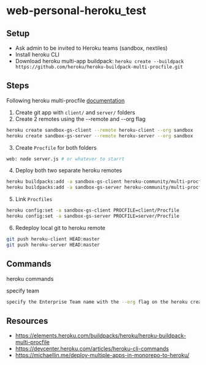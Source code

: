 # web-personal-heroku_test

## Setup

- Ask admin to be invited to Heroku teams (sandbox, nextiles)
- Install heroku CLI
- Download heroku multi-app buildpack: `heroku create --buildpack https://github.com/heroku/heroku-buildpack-multi-procfile.git`

## Steps

Following heroku multi-procfile [documentation](https://elements.heroku.com/buildpacks/heroku/heroku-buildpack-multi-procfile)

1. Create git app with `client/` and `server/` folders
2. Create 2 remotes using the --remote and --org flag
```bash
heroku create sandbox-gs-client --remote heroku-client --org sandbox
heroku create sandbox-gs-server --remote heroku-server --org sandbox
```
3. Create `Procfile` for both folders
```bash
web: node server.js # or whatever to starrt
```
4. Deploy both two separate heroku remotes
```bash
heroku buildpacks:add -a sandbox-gs-client heroku-community/multi-procfile --remote heroku-client
heroku buildpacks:add -a sandbox-gs-server heroku-community/multi-procfile --remote heroku-server
```
5. Link `Procfiles`
```bash
heroku config:set -a sandbox-gs-client PROCFILE=client/Procfile
heroku config:set -a sandbox-gs-server PROCFILE=server/Procfile
```
6. Redeploy local git to heroku remote
```bash
git push heroku-client HEAD:master
git push heroku-server HEAD:master
```

## Commands

heroku commands

specify team

```bash
specify the Enterprise Team name with the --org flag on the heroku create command
```

## Resources
- https://elements.heroku.com/buildpacks/heroku/heroku-buildpack-multi-procfile
- https://devcenter.heroku.com/articles/heroku-cli-commands
- https://michaellin.me/deploy-multiple-apps-in-monorepo-to-heroku/
